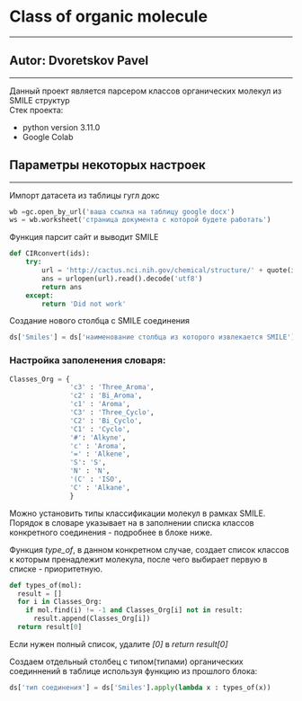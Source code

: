 # Class of organic molecule
_____
## Autor: Dvoretskov Pavel
____

Данный проект является парсером классов органических молекул из SMILE структур <br>
Стек проекта:
- python version 3.11.0
- Google Colab

## Параметры некоторых настроек
____
Импорт датасета из таблицы гугл докс
```python 
wb =gc.open_by_url('ваша ссылка на таблицу google docx')
ws = wb.worksheet('страница документа с которой будете работать')
```

Функция парсит сайт и выводит SMILE
```python 
def CIRconvert(ids):
    try:
        url = 'http://cactus.nci.nih.gov/chemical/structure/' + quote(ids) + '/smiles'
        ans = urlopen(url).read().decode('utf8')
        return ans
    except:
        return 'Did not work'
```

Создание нового столбца с SMILE соединения
```python 
ds['Smiles'] = ds['наименование столбца из которого извлекается SMILE'].apply(lambda x: CIRconvert(x))
```

### Настройка заполенения словаря:
```python 
Classes_Org = {
               'c3' : 'Three_Aroma',
               'c2' : 'Bi_Aroma',
               'c1' : 'Aroma',
               'C3' : 'Three_Cyclo', 
               'C2' : 'Bi_Cyclo',
               'C1' : 'Cyclo', 
               '#': 'Alkyne',
               'c' : 'Aroma',
               '=' : 'Alkene',
               'S': 'S',
               'N' : 'N',
               '(C' : 'ISO',
               'C' : 'Alkane',
               }
```
Можно установить типы классификации молекул в рамках SMILE.
Порядок в словаре указывает на в заполнении списка классов конкретного соединения - подробнее в блоке ниже.

Функция *type_of*, в данном конкретном случае, создает список классов к которым пренадлежит молекула, после чего выбирает первую в списке - приоритетную.

```python 
def types_of(mol):
  result = []
  for i in Classes_Org:
    if mol.find(i) != -1 and Classes_Org[i] not in result:
      result.append(Classes_Org[i])
  return result[0]
```
Если нужен полный список, удалите *[0]* в *return result[0]*

Создаем отдельный столбец с типом(типами) органических соединнений в таблице используя функцию из прошлого блока:
```python 
ds['тип соединения'] = ds['Smiles'].apply(lambda x : types_of(x))
```
